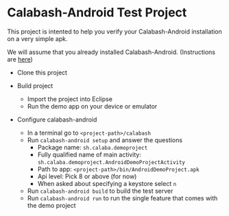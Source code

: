 Calabash-Android Test Project
=============================


This project is intented to help you verify your Calabash-Android installation on a very simple apk.


We will assume that you already installed Calabash-Android. (Instructions are [here](https://github.com/calabash/calabash-android/))


* Clone this project

* Build project
    * Import the project into Eclipse
    * Run the demo app on your device or emulator

* Configure calabash-android
    * In a terminal go to `<project-path>/calabash`
    * Run `calabash-android setup` and answer the questions
        * Package name: `sh.calaba.demoproject`
        * Fully qualified name of main activity: `sh.calaba.demoproject.AndroidDemoProjectActivity`
        * Path to app: `<project-path>/bin/AndroidDemoProject.apk`
        * Api level: Pick 8 or above (for now)
        * When asked about specifying a keystore select `n`
    * Run `calabash-android build` to build the test server
    * Run `calabash-android run` to run the single feature that comes with the demo project